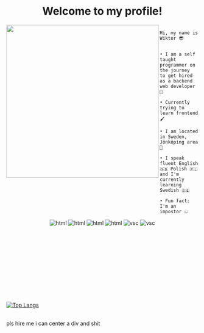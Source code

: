 <h1 align="center">Welcome to my profile!</h1>

<img src="https://avatars.githubusercontent.com/u/79018062?v=4" width="400" height="400" align="left"></img>

```
            Hi, my name is Wiktor 😎
```

```

• I am a self taught programmer on the journey
to get hired as a backend web developer 🚀

• Currently trying to learn frontend 🖌️

• I am located in Sweden, Jönköping area 💯

• I speak fluent English 🇬🇧 Polish 🇵🇱 
and I'm currently learning Swedish 🇸🇪

• Fun fact: I'm an impostor ඞ

```

<p align="center">
<img src="https://img.shields.io/badge/-Python-yellow?style=flat&logo=python" alt="html" />
<img src="https://img.shields.io/badge/-HTML5-orange?style=flat&logo=html5" alt="html" />
<!-- 
<img src="https://img.shields.io/badge/-CSS-blue?style=flat&logo=css3" alt="html" />
-->
<img src="https://img.shields.io/badge/-Node.js-gray?style=flat&logo=node.js" alt="html" />
<img src="https://img.shields.io/badge/-Linux-525?style=flat&logo=linux" alt="html" />
<img src="https://img.shields.io/badge/-Visual Studio Code-blue?style=flat&logo=VisualStudioCode" alt="vsc"/>
<img src="https://img.shields.io/badge/-Visual Studio Code-blue?style=flat&logo=VisualStudioCode" alt="vsc"/>
</p>

<!-- 
<img src="https://img.shields.io/badge/-CSS-blue?style=flat&logo=css3" alt="html" />

Node.js
Linux
Visual Studio Code

-->

       
               


<br></br>
<br></br>
<br></br>
<br></br>
<br></br>


[![Top Langs](https://github-readme-stats.vercel.app/api/top-langs/?username=anuraghazra&layout=compact)](https://github.com/anuraghazra/github-readme-stats)


    
<br>
pls hire me i can center a div and shit
